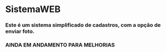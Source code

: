 # SistemaWEB


### Este é um sistema simplificado de cadastros, com a opção de enviar foto. 

### AINDA EM ANDAMENTO PARA MELHORIAS 
